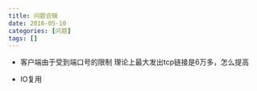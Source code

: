 ```yaml
---
title: 问题合辑
date: 2016-05-10
categories: [问题]
tags: []
---
```


* 客户端由于受到端口号的限制 理论上最大发出tcp链接是6万多，怎么提高

* IO复用









